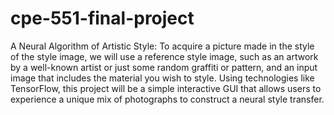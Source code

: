 # cpe-551-final-project
A Neural Algorithm of Artistic Style: To acquire a picture made in the style of the style image, we will use a reference style image, such as an artwork by a well-known artist or just some random graffiti or pattern, and an input image that includes the material you wish to style. Using technologies like TensorFlow, this project will be a simple interactive GUI that allows users to experience a unique mix of photographs to construct a neural style transfer.
